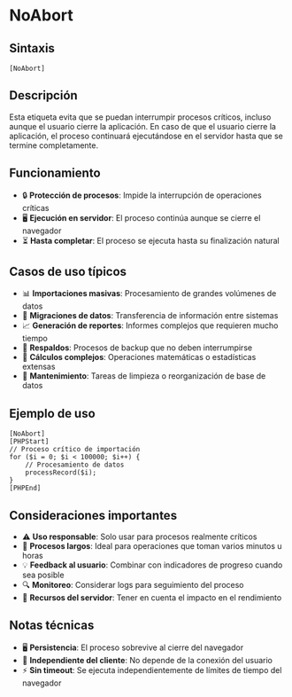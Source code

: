 # NoAbort

## Sintaxis
```
[NoAbort]
```

## Descripción
Esta etiqueta evita que se puedan interrumpir procesos críticos, incluso aunque el usuario cierre la aplicación. En caso de que el usuario cierre la aplicación, el proceso continuará ejecutándose en el servidor hasta que se termine completamente.

## Funcionamiento
- 🔒 **Protección de procesos**: Impide la interrupción de operaciones críticas
- 🖥️ **Ejecución en servidor**: El proceso continúa aunque se cierre el navegador
- ⏳ **Hasta completar**: El proceso se ejecuta hasta su finalización natural

## Casos de uso típicos
- 📊 **Importaciones masivas**: Procesamiento de grandes volúmenes de datos
- 🔄 **Migraciones de datos**: Transferencia de información entre sistemas
- 📈 **Generación de reportes**: Informes complejos que requieren mucho tiempo
- 💾 **Respaldos**: Procesos de backup que no deben interrumpirse
- 🧮 **Cálculos complejos**: Operaciones matemáticas o estadísticas extensas
- 🔧 **Mantenimiento**: Tareas de limpieza o reorganización de base de datos

## Ejemplo de uso
```
[NoAbort]
[PHPStart]
// Proceso crítico de importación
for ($i = 0; $i < 100000; $i++) {
    // Procesamiento de datos
    processRecord($i);
}
[PHPEnd]
```

## Consideraciones importantes
- ⚠️ **Uso responsable**: Solo usar para procesos realmente críticos
- 🎯 **Procesos largos**: Ideal para operaciones que toman varios minutos u horas
- 💡 **Feedback al usuario**: Combinar con indicadores de progreso cuando sea posible
- 🔍 **Monitoreo**: Considerar logs para seguimiento del proceso
- 🚨 **Recursos del servidor**: Tener en cuenta el impacto en el rendimiento

## Notas técnicas
- 🖥️ **Persistencia**: El proceso sobrevive al cierre del navegador
- 📱 **Independiente del cliente**: No depende de la conexión del usuario
- ⚡ **Sin timeout**: Se ejecuta independientemente de límites de tiempo del navegador